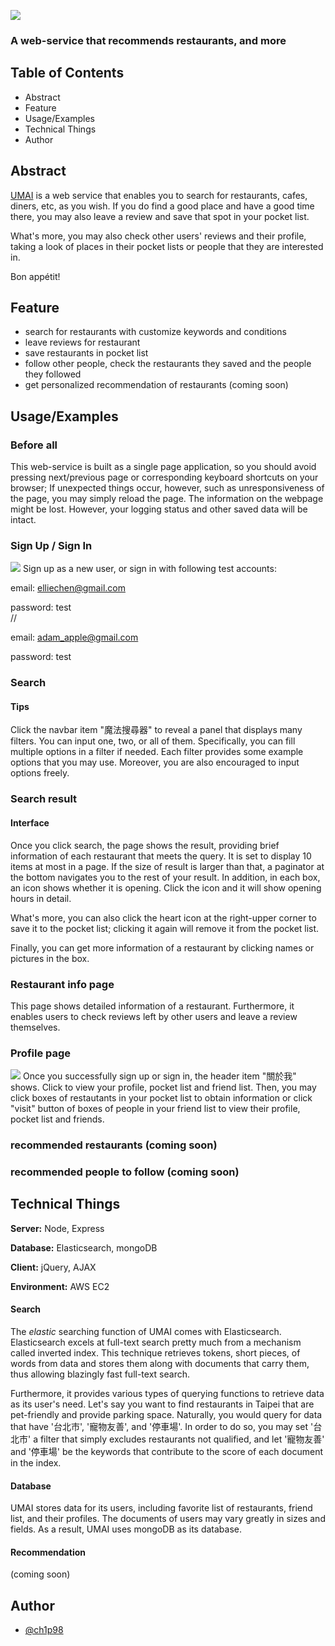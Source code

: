 ![](https://i.imgur.com/Pu64hiV.png)
### A web-service that recommends restaurants, and more

## Table of Contents
- Abstract
- Feature
- Usage/Examples
- Technical Things
- Author

## Abstract
[UMAI](https://chipmunk.vip) is a web service that enables you to search for restaurants, cafes, diners, etc, as you wish. If you do find a good place and have a good time there, you may also leave a review and save that spot in your pocket list.

What's more, you may also check other users' reviews and their profile, taking a look of places in their pocket lists or people that they are interested in.

Bon appétit!

## Feature
- search for restaurants with customize keywords and conditions
- leave reviews for restaurant
- save restaurants in pocket list
- follow other people, check the restaurants they saved and the people they followed
- get personalized recommendation of restaurants (coming soon)

## Usage/Examples
### Before all
This web-service is built as a single page application, so you should avoid pressing next/previous page or corresponding keyboard shortcuts on your browser; If unexpected things occur, however, such as unresponsiveness of the page, you may simply reload the page. The information on the webpage might be lost. However, your logging status and other saved data will be intact.  


### Sign Up / Sign In
![](https://i.imgur.com/BtxIgBg.gif)
Sign up as a new user, or sign in with following test accounts:

email: elliechen@gmail.com

password: test  
//

email: adam_apple@gmail.com

password: test  



### Search
#### Tips
Click the navbar item "魔法搜尋器" to reveal a panel that displays many filters. You can input one, two, or all of them. 
Specifically, you can fill multiple options in a filter if needed. Each filter provides some example options that you may use. Moreover, you are also encouraged to input options freely.

### Search result
#### Interface
Once you click search, the page shows the result, providing brief information of each restaurant that meets the query. It is set to display 10 items at most in a page. If the size of result is larger than that, a paginator at the bottom navigates you to the rest of your result.
In addition, in each box, an icon shows whether it is opening. Click the icon and it will show opening hours in detail.

What's more, you can also click the heart icon at the right-upper corner to save it to the pocket list; clicking it again will remove it from the pocket list.  

Finally, you can get more information of a restaurant by clicking names or pictures in the box.

### Restaurant info page
This page shows detailed information of a restaurant. Furthermore, it enables users to check reviews left by other users and leave a review themselves.

### Profile page
![](https://i.imgur.com/z08iIZd.gif)
Once you successfully sign up or sign in, the header item "關於我" shows. Click to view your profile, pocket list and friend list.
Then, you may click boxes of restautants in your pocket list to obtain information or click "visit" button of boxes of people in your friend list to view their profile, pocket list and friends. 


### recommended restaurants (coming soon)
### recommended people to follow (coming soon)



## Technical Things


**Server:** Node, Express

**Database:** Elasticsearch, mongoDB

**Client:** jQuery, AJAX

**Environment:** AWS EC2

#### Search
The *elastic* searching function of UMAI comes with Elasticsearch. Elasticsearch excels at full-text search pretty much from a mechanism called inverted index. This technique retrieves tokens, short pieces, of words from data and stores them along with documents that carry them, thus allowing blazingly fast full-text search.

Furthermore, it provides various types of querying functions to retrieve data as its user's need. Let's say you want to find restaurants in Taipei that are pet-friendly and provide parking space. Naturally, you would query for data that have '台北市', '寵物友善', and '停車場'. In order to do so, you may set '台北市' a filter that simply excludes restaurants not qualified, and let '寵物友善' and '停車場' be the keywords that contribute to the score of each document in the index.

#### Database 
UMAI stores data for its users, including favorite list of restaurants, friend list, and their profiles. The documents of users may vary greatly in sizes and fields. As a result, UMAI uses mongoDB as its database.

#### Recommendation
(coming soon)


## Author
- [@ch1p98](https://github.com/ch1p98)
